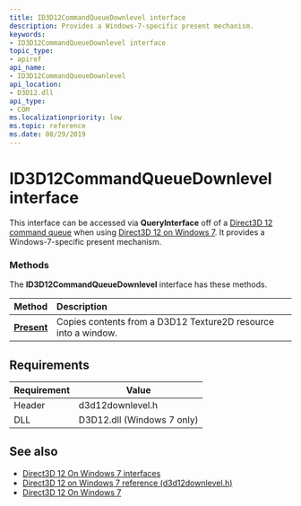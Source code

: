```yaml
---
title: ID3D12CommandQueueDownlevel interface
description: Provides a Windows-7-specific present mechanism.
keywords:
- ID3D12CommandQueueDownlevel interface
topic_type:
- apiref
api_name:
- ID3D12CommandQueueDownlevel
api_location:
- D3D12.dll
api_type:
- COM
ms.localizationpriority: low
ms.topic: reference
ms.date: 08/29/2019
---
```


# ID3D12CommandQueueDownlevel interface

This interface can be accessed via **QueryInterface** off of a [Direct3D 12 command queue](/windows/desktop/api/d3d12/nn-d3d12-id3d12commandqueue) when using [Direct3D 12 on Windows 7](https://devblogs.microsoft.com/directx/porting-directx-12-games-to-windows-7/). It provides a Windows-7-specific present mechanism.

### Methods

The **ID3D12CommandQueueDownlevel** interface has these methods.

| Method | Description |
|:-------|:------------|
| [**Present**](id3d12commandqueuedownlevel-present.md) | Copies contents from a D3D12 Texture2D resource into a window. |

## Requirements

| Requirement | Value |
|--------|------------------|
| Header | d3d12downlevel.h |
| DLL    | D3D12.dll (Windows 7 only) |

## See also
* [Direct3D 12 On Windows 7 interfaces](direct3d-12on7-interfaces.md)
* [Direct3D 12 on Windows 7 reference (d3d12downlevel.h)](direct3d-12on7-reference.md)
* [Direct3D 12 On Windows 7](https://devblogs.microsoft.com/directx/porting-directx-12-games-to-windows-7/)
